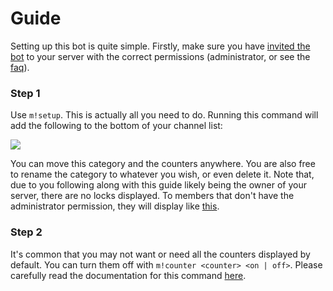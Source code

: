 # Guide

Setting up this bot is quite simple. Firstly, make sure you have [invited the bot](https://membercount.net/invite?from=docs-guide) to your server with the correct permissions (administrator, or see the [faq](faq)).

### Step 1
Use `m!setup`. This is actually all you need to do. Running this command will add the following to the bottom of your channel list:

![](https://i.imgur.com/yVlZFsh.png)

You can move this category and the counters anywhere. You are also free to rename the category to whatever you wish, or even delete it.
Note that, due to you following along with this guide likely being the owner of your server, there are no locks displayed. To members that don't have the administrator permission, they will display like [this]().

### Step 2
It's common that you may not want or need all the counters displayed by default. You can turn them off with `m!counter <counter> <on | off>`.
Please carefully read the documentation for this command [here](commands?id=counter).